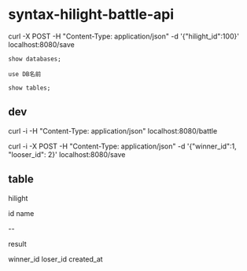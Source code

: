 # syntax-hilight-battle-api

curl -X POST -H "Content-Type: application/json" -d '{"hilight_id":100}' localhost:8080/save

```
show databases;

use DB名前

show tables;
```

## dev

curl -i -H "Content-Type: application/json" localhost:8080/battle

curl -i -X POST -H "Content-Type: application/json" -d '{"winner_id":1, "looser_id": 2}' localhost:8080/save

## table

hilight

id
name

--

result

winner_id
loser_id
created_at
